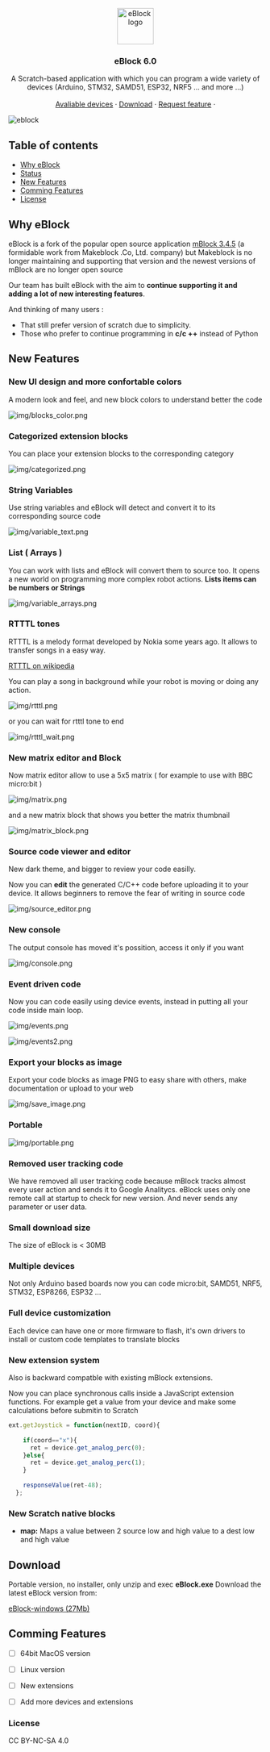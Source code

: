 <p align="center">
  <a href="#readme">
    <img src="img/eBlock.png" alt="eBlock logo" width="72" height="72">
  </a>
</p>

<h3 align="center">eBlock 6.0</h3>

<p align="center">
A Scratch-based application with which you can program a wide variety of devices (Arduino, STM32, SAMD51, ESP32, NRF5 ... and more ...)
  <br>
  <!--<a href="https://github.com/distintiva/eBlock-devices#readme"><strong>Avaliable Devices</strong></a>
  <br>-->
  <br>
  <a href="https://github.com/distintiva/eBlock-devices#readme">Avaliable devices</a>
  ·
  <a href="#download">Download</a>
  ·
  <a href="https://github.com/distintiva/eBlock/issues">Request feature</a>
  ·
</p>

![eblock](eblock.png)

## Table of contents

- [Why eBlock](#why-eblock)
- [Status](#status)
- [New Features](#new-features)
- [Comming Features](#comming-features)
- [License](#license)




## Why eBlock

eBlock is a fork of the popular open source application [mBlock 3.4.5](https://github.com/Makeblock-official/mBlock) (a formidable work from Makeblock .Co, Ltd. company) but Makeblock is no longer maintaining and supporting that version and the newest versions of mBlock are no longer open source  

Our team has built eBlock with the aim to **continue supporting it and adding a lot of new interesting features**.

And thinking of many users :
- That still prefer version of scratch due to simplicity.
- Those who prefer to continue programming in **c/c ++** instead of Python



## New Features


### New UI design and more confortable colors

A modern look and feel, and new block colors to understand better the code

![img/blocks_color.png](img/blocks_color.png)

### Categorized extension blocks
You can place your extension blocks to the corresponding category

![img/categorized.png](img/categorized.png)



### String Variables
Use string variables and eBlock will detect and convert it to its corresponding source code

![img/variable_text.png](img/variable_text.png)



### List ( Arrays )
You can work with lists and eBlock will convert them to source too. It opens a new world on programming more complex robot actions.
**Lists items can be numbers or Strings**

![img/variable_arrays.png](img/variable_arrays.png)

### RTTTL tones

RTTTL is a melody format developed by Nokia some years ago.  It allows to transfer songs in a easy way.

[RTTTL on wikipedia](<https://en.wikipedia.org/wiki/Ring_Tone_Transfer_Language>)

You can play a song in background while your robot is moving or doing any action.


![img/rtttl.png](img/rtttl.png)

or you can wait  for rtttl tone to end

![img/rtttl_wait.png](img/rtttl_wait.png)

### New matrix editor and Block
Now matrix editor allow to use a 5x5 matrix ( for example to use with BBC micro:bit )  

![img/matrix.png](img/matrix.png)

and a new matrix block that shows you better the matrix thumbnail

![img/matrix_block.png](img/matrix_block.png)

### Source code viewer and editor
New dark theme, and bigger to review your code easilly.

Now you can **edit** the generated C/C++ code before uploading it to your device. It allows beginners to remove the fear of writing in source code 

![img/source_editor.png](img/source_editor.png)

### New console
The output console has moved it's possition,  access it only if you want

![img/console.png](img/console.png)

### Event driven code
Now you can code easily using device events, instead in putting all your code inside main loop.

![img/events.png](img/events.png)


![img/events2.png](img/events2.png)



### Export your blocks as image
Export your code blocks as image PNG to easy share with others, make documentation or upload to your web

![img/save_image.png](img/save_image.png)

### Portable

![img/portable.png](img/portable.png)


### Removed user tracking code
We have removed all user tracking code because mBlock tracks almost every user action and sends it to Google Analitycs.
eBlock uses only one remote call at startup to check for new version. And never sends any parameter or user data.




### Small download size
The size of eBlock is < 30MB


### Multiple devices
Not only Arduino based boards now you can code  micro:bit, SAMD51, NRF5, STM32, ESP8266, ESP32 ... 


### Full device customization

Each device can have one or more firmware to flash, it's own drivers to install or custom code templates to translate blocks



### New extension system 
Also is backward compatble with existing mBlock extensions.

Now you can place synchronous calls inside a JavaScript extension functions. For example get a value from your device and make some calculations before submitin to Scratch

```javascript
ext.getJoystick = function(nextID, coord){
    
    if(coord=="x"){
      ret = device.get_analog_perc(0);
    }else{
      ret = device.get_analog_perc(1);
    } 
    
    responseValue(ret-48);
  };
```



### New Scratch native blocks 
 - **map:** Maps a value between 2 source low and high value to a dest low and high value





## Download

Portable version, no installer, only unzip and exec **eBlock.exe** 
Download the latest eBlock version from:

[eBlock-windows (27Mb)](https://github.com/distintiva/eBlock/releases/download/latest/eBlock-win.zip)



## Comming Features

- [ ] 64bit MacOS version
- [ ] Linux version
- [ ] New extensions
- [ ] Add more devices and extensions






### License
CC BY-NC-SA 4.0
